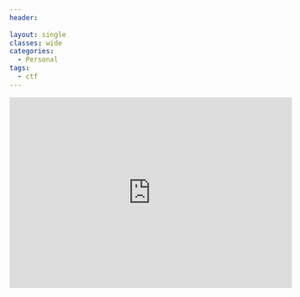 ```yaml
---
header:
  
layout: single
classes: wide
categories:
  - Personal
tags:
  - ctf
---
```


<iframe src="https://www.facebook.com/plugins/post.php?href=https%3A%2F%2Fwww.facebook.com%2FHopHacks%2Fposts%2F1361868183981523%3A0&width=500" width="500" height="338" style="border:none;overflow:hidden" scrolling="no" frameborder="0" allowTransparency="true" allow="encrypted-media"></iframe>

<div class='embedsocial-album' data-ref="4246b280459a981a9abb9d030c9a25b24a2c2fa5"></div><script>(function(d, s, id){var js; if (d.getElementById(id)) {return;} js = d.createElement(s); js.id = id; js.src = "https://embedsocial.com/embedscript/ei.js"; d.getElementsByTagName("head")[0].appendChild(js);}(document, "script", "EmbedSocialScript"));</script>
